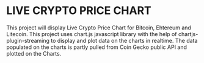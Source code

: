 # LIVE CRYPTO PRICE CHART

This project will display Live Crypto Price Chart for Bitcoin, Ehtereum and Litecoin. This project uses chart.js javascript library with the help of chartjs-plugin-streaming to display and plot data on the charts in realtime. The data populated on the charts is partly pulled from Coin Gecko public API and plotted on the Charts.